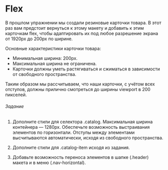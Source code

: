 # Flex

В прошлом упражнении мы создали резиновые карточки товара. В этот раз вам предстоит вернуться к этому макету и добавить к этим карточкам flex, чтобы адаптировать их под любое разрешение экрана от 1920px до 200px по ширине.

Основные характеристики карточки товара:

* Минимальная ширина: 200px.
* Максимальная ширина не ограничена.
* Карточки должны уметь растягиваться и сжиматься в зависимости от свободного пространства.

Таким образом мы рассчитываем, что наши карточки, с учётом всех отступов, должны прилично смотреться до ширины viewport в 200 пикселей.

###### Задание

1. Дополните стили для селектора .catalog. Максимальная ширина контейнера — 1280px. Обеспечьте возможность выстраивания элементов по горизонтали. Отступы между элементами высчитываются автоматически, исходя из свободного пространства.

2. Дополните стили для .catalog-item исходя из задания.

3. Добавьте возможность переноса элементов в шапке (.header) макета и в меню (.nav-horizontal).
